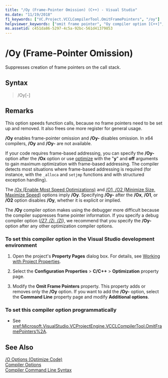 ```yaml
---
title: "/Oy (Frame-Pointer Omission) (C++) - Visual Studio"
ms.date: "11/19/2018"
f1_keywords: ["VC.Project.VCCLCompilerTool.OmitFramePointers", "/oy"]
helpviewer_keywords: ["omit frame pointer", "Oy compiler option [C++]", "stack frame pointer compiler option [C++]", "-Oy compiler option [C++]", "frame pointer omission compiler option [C++]", "suppress frame pointer creation", "/Oy compiler option [C++]"]
ms.assetid: c451da86-5297-4c5a-92bc-561d41379853
---
```

# /Oy (Frame-Pointer Omission)

Suppresses creation of frame pointers on the call stack.

## Syntax

> /Oy[-]

## Remarks

This option speeds function calls, because no frame pointers need to be set up and removed. It also frees one more register for general usage.

**/Oy** enables frame-pointer omission and **/Oy-** disables omission. In x64 compilers, **/Oy** and **/Oy-** are not available.

If your code requires frame-based addressing, you can specify the **/Oy-** option after the **/Ox** option or use [optimize](../../preprocessor/optimize.md) with the "**y**" and **off** arguments to gain maximum optimization with frame-based addressing. The compiler detects most situations where frame-based addressing is required (for instance, with the `_alloca` and `setjmp` functions and with structured exception handling).

The [/Ox (Enable Most Speed Optimizations)](ox-full-optimization.md) and [/O1, /O2 (Minimize Size, Maximize Speed)](o1-o2-minimize-size-maximize-speed.md) options imply **/Oy**. Specifying **/Oy-** after the **/Ox**, **/O1**, or **/O2** option disables **/Oy**, whether it is explicit or implied.

The **/Oy** compiler option makes using the debugger more difficult because the compiler suppresses frame pointer information. If you specify a debug compiler option ([/Z7, /Zi, /ZI](z7-zi-zi-debug-information-format.md)), we recommend that you specify the **/Oy-** option after any other optimization compiler options.

### To set this compiler option in the Visual Studio development environment

1. Open the project's **Property Pages** dialog box. For details, see [Working with Project Properties](../working-with-project-properties.md).

1. Select the **Configuration Properties** > **C/C++** > **Optimization** property page.

1. Modify the **Omit Frame Pointers** property. This property adds or removes only the **/Oy** option. If you want to add the **/Oy-** option, select the **Command Line** property page and modify **Additional options**.

### To set this compiler option programmatically

- See <xref:Microsoft.VisualStudio.VCProjectEngine.VCCLCompilerTool.OmitFramePointers%2A>.

## See Also

[/O Options (Optimize Code)](o-options-optimize-code.md)<br/>
[Compiler Options](compiler-options.md)<br/>
[Compiler Command Line Syntax](../compiler-command-line-syntax.md)<br/>
